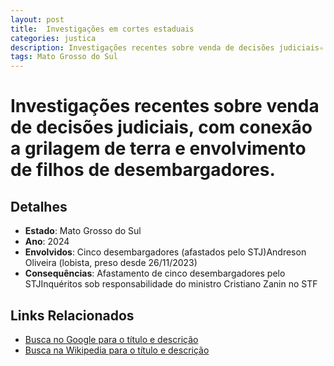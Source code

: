 ```yaml
---
layout: post
title:  Investigações em cortes estaduais
categories: justica
description: Investigações recentes sobre venda de decisões judiciais✧ com conexão a grilagem de terra e envolvimento de filhos de desembargadores.Cinco desembargadores (afastados pelo STJ)Andreson Oliveira (lobista✧ preso desde 26/11/2023)
tags: Mato Grosso do Sul
---
```


# Investigações recentes sobre venda de decisões judiciais, com conexão a grilagem de terra e envolvimento de filhos de desembargadores.

## Detalhes
- **Estado**: Mato Grosso do Sul
- **Ano**: 2024
- **Envolvidos**:
Cinco desembargadores (afastados pelo STJ)Andreson Oliveira (lobista, preso desde 26/11/2023)
- **Consequências**:
Afastamento de cinco desembargadores pelo STJInquéritos sob responsabilidade do ministro Cristiano Zanin no STF

## Links Relacionados
- [Busca no Google para o título e descrição](https://www.google.com/search?q=Investiga%C3%A7%C3%B5es%20em%20cortes%20estaduais%20Investiga%C3%A7%C3%B5es%20recentes%20sobre%20venda%20de%20decis%C3%B5es%20judiciais%2C%20com%20conex%C3%A3o%20a%20grilagem%20de%20terra%20e%20envolvimento%20de%20filhos%20de%20desembargadores.%20Mato%20Grosso%20do%20Sul)
- [Busca na Wikipedia para o título e descrição](https://en.wikipedia.org/w/index.php?search=Investiga%C3%A7%C3%B5es%20em%20cortes%20estaduais%20Investiga%C3%A7%C3%B5es%20recentes%20sobre%20venda%20de%20decis%C3%B5es%20judiciais%2C%20com%20conex%C3%A3o%20a%20grilagem%20de%20terra%20e%20envolvimento%20de%20filhos%20de%20desembargadores.%20Mato%20Grosso%20do%20Sul)
